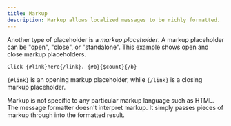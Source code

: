 ```yaml
---
title: Markup
description: Markup allows localized messages to be richly formatted.
---
```


Another type of placeholder is a _markup placeholder_. A markup placeholder can be "open", "close", or "standalone". This example shows open and close markup placeholders.

<mf2-interactive>

```mf2
Click {#link}here{/link}. {#b}{$count}{/b}
```

</mf2-interactive>

`{#link}` is an opening markup placeholder, while `{/link}` is a closing markup placeholder.

Markup is not specific to any particular markup language such as HTML. The message formatter doesn't interpret markup. It simply passes pieces of markup through into the formatted result.